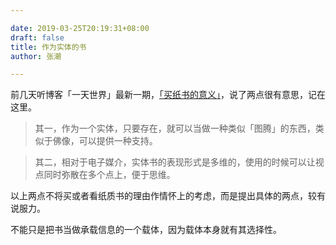 ```yaml
---

date: 2019-03-25T20:19:31+08:00
draft: false
title: 作为实体的书
author: 张潮

---
```


前几天听博客「一天世界」最新一期，[「买纸书的意义」](https://yitianshijie.net/78)，说了两点很有意思，记在这里。

> 其一，作为一个实体，只要存在，就可以当做一种类似「图腾」的东西，类似于佛像，可以提供一种支持。

> 其二，相对于电子媒介，实体书的表现形式是多维的，使用的时候可以让视点同时弥散在多个点上，便于思维。


以上两点不将买或者看纸质书的理由作情怀上的考虑，而是提出具体的两点，较有说服力。

不能只是把书当做承载信息的一个载体，因为载体本身就有其选择性。
